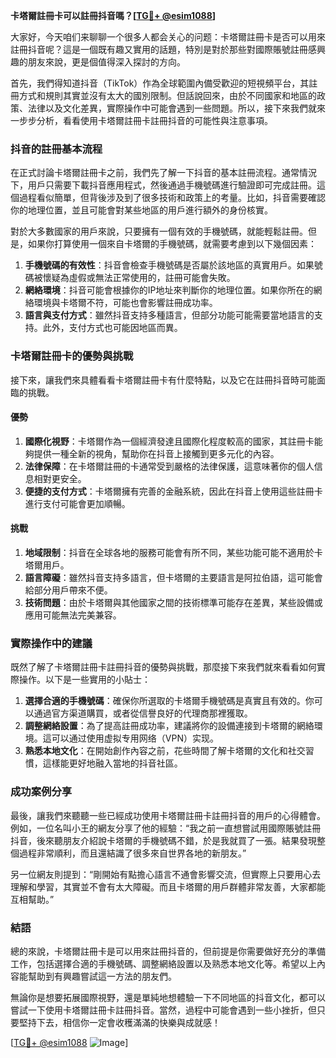 **卡塔爾註冊卡可以註冊抖音嗎？[[TG💪+ @esim1088](https://t.me/s/esim1088)]**

大家好，今天咱们来聊聊一个很多人都会关心的问题：卡塔爾註冊卡是否可以用來註冊抖音呢？這是一個既有趣又實用的話題，特別是對於那些對國際賬號註冊感興趣的朋友來說，更是個值得深入探討的方向。

首先，我們得知道抖音（TikTok）作為全球範圍內備受歡迎的短視頻平台，其註冊方式和規則其實並沒有太大的國別限制。但話說回來，由於不同國家和地區的政策、法律以及文化差異，實際操作中可能會遇到一些問題。所以，接下來我們就來一步步分析，看看使用卡塔爾註冊卡註冊抖音的可能性與注意事項。

### 抖音的註冊基本流程

在正式討論卡塔爾註冊卡之前，我們先了解一下抖音的基本註冊流程。通常情況下，用戶只需要下載抖音應用程式，然後通過手機號碼進行驗證即可完成註冊。這個過程看似簡單，但背後涉及到了很多技術和政策上的考量。比如，抖音需要確認你的地理位置，並且可能會對某些地區的用戶進行額外的身份核實。

對於大多數國家的用戶來說，只要擁有一個有效的手機號碼，就能輕鬆註冊。但是，如果你打算使用一個來自卡塔爾的手機號碼，就需要考慮到以下幾個因素：

1. **手機號碼的有效性**：抖音會檢查手機號碼是否屬於該地區的真實用戶。如果號碼被懷疑為虛假或無法正常使用的，註冊可能會失敗。
2. **網絡環境**：抖音可能會根據你的IP地址來判斷你的地理位置。如果你所在的網絡環境與卡塔爾不符，可能也會影響註冊成功率。
3. **語言與支付方式**：雖然抖音支持多種語言，但部分功能可能需要當地語言的支持。此外，支付方式也可能因地區而異。

### 卡塔爾註冊卡的優勢與挑戰

接下來，讓我們來具體看看卡塔爾註冊卡有什麼特點，以及它在註冊抖音時可能面臨的挑戰。

#### 優勢

1. **國際化視野**：卡塔爾作為一個經濟發達且國際化程度較高的國家，其註冊卡能夠提供一種全新的視角，幫助你在抖音上接觸到更多元化的內容。
2. **法律保障**：在卡塔爾註冊的卡通常受到嚴格的法律保護，這意味著你的個人信息相對更安全。
3. **便捷的支付方式**：卡塔爾擁有完善的金融系統，因此在抖音上使用這些註冊卡進行支付可能會更加順暢。

#### 挑戰

1. **地域限制**：抖音在全球各地的服務可能會有所不同，某些功能可能不適用於卡塔爾用戶。
2. **語言障礙**：雖然抖音支持多語言，但卡塔爾的主要語言是阿拉伯語，這可能會給部分用戶帶來不便。
3. **技術問題**：由於卡塔爾與其他國家之間的技術標準可能存在差異，某些設備或應用可能無法完美兼容。

### 實際操作中的建議

既然了解了卡塔爾註冊卡註冊抖音的優勢與挑戰，那麼接下來我們就來看看如何實際操作。以下是一些實用的小貼士：

1. **選擇合適的手機號碼**：確保你所選取的卡塔爾手機號碼是真實且有效的。你可以通過官方渠道購買，或者從信譽良好的代理商那裡獲取。
2. **調整網絡設置**：為了提高註冊成功率，建議將你的設備連接到卡塔爾的網絡環境。這可以通过使用虚拟专用网络（VPN）实现。
3. **熟悉本地文化**：在開始創作內容之前，花些時間了解卡塔爾的文化和社交習慣，這樣能更好地融入當地的抖音社區。

### 成功案例分享

最後，讓我們來聽聽一些已經成功使用卡塔爾註冊卡註冊抖音的用戶的心得體會。例如，一位名叫小王的網友分享了他的經驗：“我之前一直想嘗試用國際賬號註冊抖音，後來聽朋友介紹說卡塔爾的手機號碼不錯，於是我就買了一張。結果發現整個過程非常順利，而且還結識了很多來自世界各地的新朋友。”

另一位網友則提到：“剛開始有點擔心語言不通會影響交流，但實際上只要用心去理解和學習，其實並不會有太大障礙。而且卡塔爾的用戶群體非常友善，大家都能互相幫助。”

### 結語

總的來說，卡塔爾註冊卡是可以用來註冊抖音的，但前提是你需要做好充分的準備工作，包括選擇合適的手機號碼、調整網絡設置以及熟悉本地文化等。希望以上內容能幫助到有興趣嘗試這一方法的朋友們。

無論你是想要拓展國際視野，還是單純地想體驗一下不同地區的抖音文化，都可以嘗試一下使用卡塔爾註冊卡註冊抖音。當然，過程中可能會遇到一些小挫折，但只要堅持下去，相信你一定會收穫滿滿的快樂與成就感！

[[TG💪+ @esim1088](https://t.me/s/esim1088) ![Image](https://i.postimg.cc/4NQfJmqS/Snipaste-2025-05-13-00-14-12.png)]